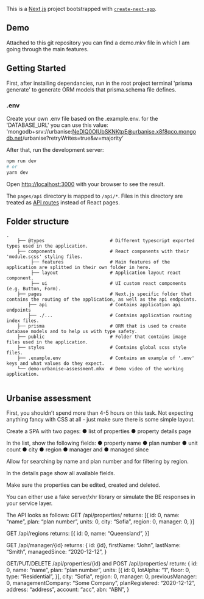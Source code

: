 This is a [Next.js](https://nextjs.org/) project bootstrapped with [`create-next-app`](https://github.com/vercel/next.js/tree/canary/packages/create-next-app).

## Demo
Attached to this git repository you can find a demo.mkv file in which I am going through the main features.

## Getting Started
First, after installing dependancies, run in the root project terminal 'prisma generate' to generate ORM models that prisma.schema file defines.

### .env
Create your own .env file based on the .example.env.
for the 'DATABASE_URL' you can use this value: 'mongodb+srv://urbanise:NeDlQ0OIUbSKNKtpE@urbanise.x8f8qco.mongodb.net/urbanise?retryWrites=true&w=majority'

After that, run the development server:

```bash
npm run dev
# or
yarn dev
```

Open [http://localhost:3000](http://localhost:3000) with your browser to see the result.

The `pages/api` directory is mapped to `/api/*`. Files in this directory are treated as [API routes](https://nextjs.org/docs/api-routes/introduction) instead of React pages.

## Folder structure

```
.
    ├── @types                        # Different typescript exported types used in the application.
    ├── components                    # React components with their 'module.scss' styling files.
         ├── features                 # Main features of the application are splitted in their own folder in here.
         ├── layout                   # Application layout react component.
         ├── ui                       # UI custom react components (e.g. Button, Form).
    ├── pages                         # Next.js specific folder that contains the routing of the application, as well as the api endpoints.
        ├── api                       # Contains application api endpoints 
        ├── ./...                     # Contains application routing index files.
    ├── prisma                        # ORM that is used to create database models and to help us with type safety.
    ├── public                        # Folder that contains image files used in the application.
    ├── styles                        # Contains global scss style files.
    ├── .example.env                  # Contains an example of '.env' keys and what values do they expect.
    └── demo-urbanise-assessment.mkv  # Demo video of the working application.
    
```

## Urbanise assessment
First, you shouldn’t spend more than 4-5 hours on this task. Not expecting anything fancy
with CSS at all - just make sure there is some simple layout.

Create a SPA with two pages:
● list of properties
● property details page

In the list, show the following fields:
● property name
● plan number
● unit count
● city
● region
● manager and
● managed since

Allow for searching by name and plan number and for filtering by region.

In the details page show all available fields.

Make sure the properties can be edited, created and deleted.

You can either use a fake server/xhr library or simulate the BE responses in your service
layer.

The API looks as follows:
GET /api/properties/ returns:
[{
id: 0,
name: “name”,
plan: “plan number”,
units: 0,
city: “Sofia”,
region: 0,
manager: 0,
}]

GET /api/regions returns:
[{
id: 0,
name: “Queensland”,
}]

GET /api/manager/{id} returns:
{
id: {id},
firstName: “John”,
lastName: “Smith”,
managedSince: “2020-12-12”,
}

GET/PUT/DELETE /api/properties/{id} and POST /api/properties/ return:
{
id: 0,
name: “name”,
plan: “plan number”,
units: [{
id: 0,
lotAlpha: “1”,
floor: 0,
type: “Residential”,
}],
city: “Sofia”,
region: 0,
manager: 0,
previousManager: 0,
managementCompany: “Some Company”,
planRegistered: “2020-12-12”,
address: “address”,
account: “acc”,
abn: “ABN”,
}
